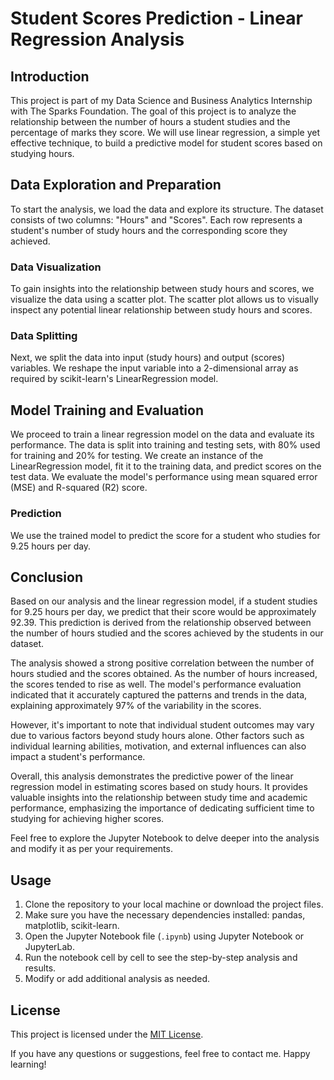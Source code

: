 # Student Scores Prediction - Linear Regression Analysis

## Introduction
This project is part of my Data Science and Business Analytics Internship with The Sparks Foundation. The goal of this project is to analyze the relationship between the number of hours a student studies and the percentage of marks they score. We will use linear regression, a simple yet effective technique, to build a predictive model for student scores based on studying hours.

## Data Exploration and Preparation
To start the analysis, we load the data and explore its structure. The dataset consists of two columns: "Hours" and "Scores". Each row represents a student's number of study hours and the corresponding score they achieved.

### Data Visualization
To gain insights into the relationship between study hours and scores, we visualize the data using a scatter plot. The scatter plot allows us to visually inspect any potential linear relationship between study hours and scores.

### Data Splitting
Next, we split the data into input (study hours) and output (scores) variables. We reshape the input variable into a 2-dimensional array as required by scikit-learn's LinearRegression model.

## Model Training and Evaluation
We proceed to train a linear regression model on the data and evaluate its performance. The data is split into training and testing sets, with 80% used for training and 20% for testing. We create an instance of the LinearRegression model, fit it to the training data, and predict scores on the test data. We evaluate the model's performance using mean squared error (MSE) and R-squared (R2) score.

### Prediction
We use the trained model to predict the score for a student who studies for 9.25 hours per day.

## Conclusion
Based on our analysis and the linear regression model, if a student studies for 9.25 hours per day, we predict that their score would be approximately 92.39. This prediction is derived from the relationship observed between the number of hours studied and the scores achieved by the students in our dataset.

The analysis showed a strong positive correlation between the number of hours studied and the scores obtained. As the number of hours increased, the scores tended to rise as well. The model's performance evaluation indicated that it accurately captured the patterns and trends in the data, explaining approximately 97% of the variability in the scores.

However, it's important to note that individual student outcomes may vary due to various factors beyond study hours alone. Other factors such as individual learning abilities, motivation, and external influences can also impact a student's performance.

Overall, this analysis demonstrates the predictive power of the linear regression model in estimating scores based on study hours. It provides valuable insights into the relationship between study time and academic performance, emphasizing the importance of dedicating sufficient time to studying for achieving higher scores.

Feel free to explore the Jupyter Notebook to delve deeper into the analysis and modify it as per your requirements.

## Usage
1. Clone the repository to your local machine or download the project files.
2. Make sure you have the necessary dependencies installed: pandas, matplotlib, scikit-learn.
3. Open the Jupyter Notebook file (`.ipynb`) using Jupyter Notebook or JupyterLab.
4. Run the notebook cell by cell to see the step-by-step analysis and results.
5. Modify or add additional analysis as needed.

## License
This project is licensed under the [MIT License](LICENSE).

If you have any questions or suggestions, feel free to contact me. Happy learning!
